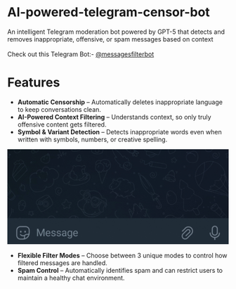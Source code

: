 # AI-powered-telegram-censor-bot
An intelligent Telegram moderation bot powered by GPT-5 that detects and removes inappropriate, offensive, or spam messages based on context
<br><br>
Check out this Telegram Bot:- [@messagesfilterbot](https://t.me/messagesfilterbot)

# Features
- **Automatic Censorship** – Automatically deletes inappropriate language to keep conversations clean.
- **AI-Powered Context Filtering** – Understands context, so only truly offensive content gets filtered.
- **Symbol & Variant Detection** – Detects inappropriate words even when written with symbols, numbers, or creative spelling.

<p align="center">
  <img src="img/symbol.gif" alt="symbol gif" />
</p>

- **Flexible Filter Modes** – Choose between 3 unique modes to control how filtered messages are handled.
- **Spam Control** – Automatically identifies spam and can restrict users to maintain a healthy chat environment.
